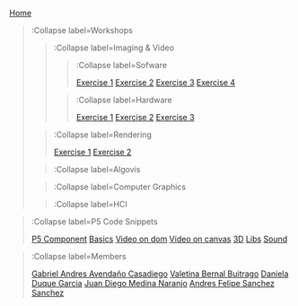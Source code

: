 [Home](/)

> :Collapse label=Workshops
> 
> > :Collapse label=Imaging & Video
> >
> > > :Collapse label=Sofware
> > >
> > > [Exercise 1](/docs/workshops/w1_1)
> > > [Exercise 2](/docs/workshops/w1_2)
> > > [Exercise 3](/docs/workshops/w1_3)
> > > [Exercise 4](/docs/workshops/w1_4)
> >
> > > :Collapse label=Hardware
> > >
> > > [Exercise 1](/docs/workshops/worshop2/exercise1)
> > > [Exercise 2](/docs/workshops/worshop2/exercise2)
> > > [Exercise 3](/docs/workshops/worshop2/exercise3)
> 
> > :Collapse label=Rendering
> >
> > [Exercise 1](/docs/workshops/worshop3/exercise1)
> > [Exercise 2](/docs/workshops/worshop3/exercise2)
>
> > :Collapse label=Algovis
> >
>
> > :Collapse label=Computer Graphics
> >
>
> > :Collapse label=HCI
> >

<!-- > [Rendering](/docs/workshops/rendering)
> [Algovis](/docs/workshops/algovis)
> [Computer Graphics](/docs/workshops/cg)
> [HCI](/docs/workshops/hci) -->



> :Collapse label=P5 Code Snippets
> 
> [P5 Component](/docs/snippets/component)
> [Basics](/docs/snippets/basic)
> [Video on dom](/docs/snippets/video-dom)
> [Video on canvas](/docs/snippets/video-canvas)
> [3D](/docs/snippets/3d)
> [Libs](/docs/snippets/lib)
> [Sound](/docs/snippets/sound)



> :Collapse label=Members
> 
> [Gabriel Andres Avendaño Casadiego](/docs/members/GabrielAndresAvendanoCasadiego)
> [Valetina Bernal Buitrago](/docs/members/ValentinaBernalBuitrago)
> [Daniela Duque Garcia](/docs/members/DanielaDuqueGarcia)
> [Juan Diego Medina Naranjo](/docs/members/JuanDiegoMedinaNaranjo)
> [Andres Felipe Sanchez Sanchez](/docs/members/AndresFelipeSanchezSanchez)